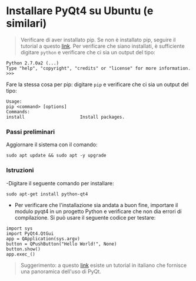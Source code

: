 # Installare PyQt4 su Ubuntu (e similari)

> Verificare di aver installato pip. Se non è installato pip, seguire il tutorial a questo [link](https://github.com/serenasensini/corsoPython2018/blob/master/Tutorial/Installare%20pip%20su%20Ubuntu.md). Per verificare che siano installati, è sufficiente digitare 
``` python ```
e verificare che ci sia un output del tipo:
```
Python 2.7.0a2 (...)  
Type "help", "copyright", "credits" or "license" for more information.
>>>
```

Fare la stessa cosa per pip: digitare
``` pip ```
e verificare che ci sia un output del tipo:
```
Usage:         
pip <command> [options]         
Commands:                                                                                                                 
install                     Install packages.       
```
### Passi preliminari
Aggiornare il sistema con il comando:
```
sudo apt update && sudo apt -y upgrade
```

### Istruzioni
-Digitare il seguente comando per installare:
```
sudo apt-get install python-qt4
```
- Per verificare che l'installazione sia andata a buon fine, importare il modulo pyqt4 in un progetto Python e verificare che non dia errori di compilazione. Si può usare il seguente codice per testare:
```
import sys
import PyQt4.QtGui
app = QApplication(sys.argv)
button = QPushButton("Hello World!", None)
button.show()
app.exec_()
```

> Suggerimento: a questo [link](https://www.python.it/wiki/show/qttutorial/) esiste un tutorial in italiano che fornisce una panoramica dell'uso di PyQt.